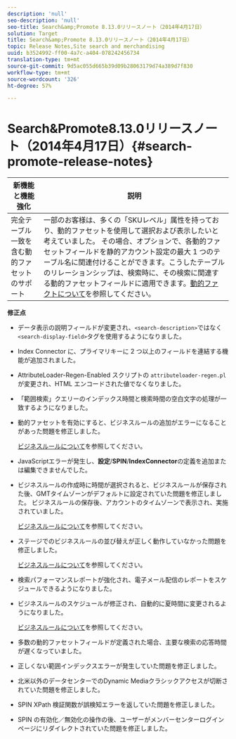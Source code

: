 ```yaml
---
description: 'null'
seo-description: 'null'
seo-title: Search&amp;Promote 8.13.0リリースノート（2014年4月17日）
solution: Target
title: Search&amp;Promote 8.13.0リリースノート（2014年4月17日）
topic: Release Notes,Site search and merchandising
uuid: b3524992-ff00-4a7c-a404-078242456734
translation-type: tm+mt
source-git-commit: 9d5ac055d665b39d09b28063179d74a389d7f830
workflow-type: tm+mt
source-wordcount: '326'
ht-degree: 57%

---
```



# Search&amp;Promote8.13.0リリースノート（2014年4月17日）{#search-promote-release-notes}

| 新機能と機能強化 | 説明 |
|----------------------------------------------|---------------------------------------------------------------------------------------------------------------------------------------------------------------------------------------------------------------------------------------------------------------------------------------------------------------------------------------------------------------------------------------------|
| 完全テーブル一致を含む動的ファセットのサポート | 一部のお客様は、多くの「SKUレベル」属性を持っており、動的ファセットを使用して選択および表示したいと考えていました。 その場合、オプションで、各動的ファセットフィールドを静的アカウント設定の最大 1 つのテーブル名に関連付けることができます。こうしたテーブルのリレーションシップは、検索時に、その検索に関連する動的ファセットフィールドに適用できます。[動的ファクトについて](../c-about-design-menu/c-about-dynamic-facets.md#concept_E65A70C9C2E04804BF24FBE1B3CAD899)を参照してください。 |

**修正点**

* データ表示の説明フィールドが変更され、`<search-description>`ではなく`<search-display-field>`タグを使用するようになりました。
* Index Connector に、プライマリキーに 2 つ以上のフィールドを連結する機能が追加されました。
* AttributeLoader-Regen-Enabled スクリプトの `attributeloader-regen.pl` が変更され、HTML エンコードされた値でなくなりました。
* 「範囲検索」クエリーのインデックス時間と検索時間の空白文字の処理が一致するようになりました。
* 動的ファセットを有効にすると、ビジネスルールの追加がエラーになることがあった問題を修正しました。

   [ビジネスルールについて](../c-about-rules-menu/c-about-business-rules.md#concept_2A93D76216754D3D8412CDEA00BD26BD)を参照してください。

* JavaScriptエラーが発生し、**設定**/**SPIN**/**IndexConnector**&#x200B;の定義を追加または編集できませんでした。
* ビジネスルールの作成時に時間が選択されると、ビジネスルールが保存された後、GMTタイムゾーンがデフォルトに設定されていた問題を修正しました。 ビジネスルールの保存後、アカウントのタイムゾーンで表示され、実施されていました。

   [ビジネスルールについて](../c-about-rules-menu/c-about-business-rules.md#concept_2A93D76216754D3D8412CDEA00BD26BD)を参照してください。

* ステージでのビジネスルールの並び替えが正しく動作していなかった問題を修正しました。

   [ビジネスルールについて](../c-about-rules-menu/c-about-business-rules.md#concept_2A93D76216754D3D8412CDEA00BD26BD)を参照してください。

* 検索パフォーマンスレポートが強化され、電子メール配信のレポートをスケジュールできるようになりました。
* ビジネスルールのスケジュールが修正され、自動的に夏時間に変更されるようになりました。

   [ビジネスルールについて](../c-about-rules-menu/c-about-business-rules.md#concept_2A93D76216754D3D8412CDEA00BD26BD)を参照してください。

* 多数の動的ファセットフィールドが定義された場合、主要な検索の応答時間が遅くなっていました。
* 正しくない範囲インデックスエラーが発生していた問題を修正しました。
* 北米以外のデータセンターでのDynamic Mediaクラシックアクセスが切断されていた問題を修正しました。
* SPIN XPath 検証関数が誤検知エラーを返していた問題を修正しました。

* SPIN の有効化／無効化の操作の後、ユーザーがメンバーセンターログインページにリダイレクトされていた問題を修正しました。


